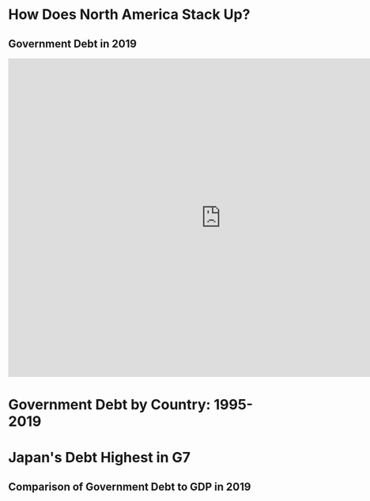 # How Does North America Stack Up? 
## Government Debt in 2019

<iframe src="https://data.oecd.org/chart/6OcN" width="860" height="645" style="border: 0" mozallowfullscreen="true" webkitallowfullscreen="true" allowfullscreen="true"><a href="https://data.oecd.org/chart/6OcN" target="_blank">OECD Chart: General government debt, Total, % of GDP, Annual, 2019</a></iframe>

# Government Debt by Country: 1995-2019

<div class="flourish-embed flourish-hierarchy" data-src="visualisation/11151609"><script src="https://public.flourish.studio/resources/embed.js"></script></div>

# Japan's Debt Highest in G7
## Comparison of Government Debt to GDP in 2019

<div class="flourish-embed flourish-hierarchy" data-src="visualisation/11151609"><script src="https://public.flourish.studio/resources/embed.js"></script></div>
